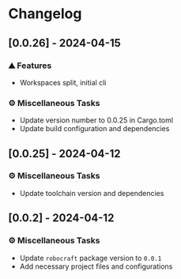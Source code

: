 # Changelog

## [0.0.26] - 2024-04-15

### <!-- 0 -->⛰️  Features

- Workspaces split, initial cli

### <!-- 7 -->⚙️ Miscellaneous Tasks

- Update version number to 0.0.25 in Cargo.toml
- Update build configuration and dependencies

## [0.0.25] - 2024-04-12

### <!-- 7 -->⚙️ Miscellaneous Tasks

- Update toolchain version and dependencies

## [0.0.2] - 2024-04-12

### <!-- 7 -->⚙️ Miscellaneous Tasks

- Update `robocraft` package version to `0.0.1`
- Add necessary project files and configurations

<!-- BRESILLA -->
